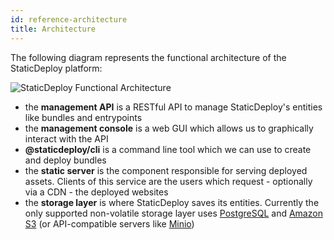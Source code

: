 ```yaml
---
id: reference-architecture
title: Architecture
---
```


The following diagram represents the functional architecture of the StaticDeploy
platform:

<div class="paddedDocsImage">
  <img
    src="../images/functional-architecture.svg"
    alt="StaticDeploy Functional Architecture"
  />
</div>

- the **management API** is a RESTful API to manage StaticDeploy's entities like
  bundles and entrypoints
- the **management console** is a web GUI which allows us to graphically
  interact with the API
- **@staticdeploy/cli** is a command line tool which we can use to create and
  deploy bundles
- the **static server** is the component responsible for serving deployed
  assets. Clients of this service are the users which request - optionally via a
  CDN - the deployed websites
- the **storage layer** is where StaticDeploy saves its entities. Currently the
  only supported non-volatile storage layer uses
  [PostgreSQL](https://www.postgresql.org/) and
  [Amazon S3](https://aws.amazon.com/s3/) (or API-compatible servers like
  [Minio](https://minio.io))
